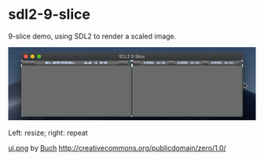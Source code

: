 # sdl2-9-slice
9-slice demo, using SDL2 to render a scaled image.

![](screenshot.gif)

Left: resize; right: repeat

[ui.png](https://opengameart.org/content/unfinished-user-interfaces) by [Buch](https://opengameart.org/users/buch)
http://creativecommons.org/publicdomain/zero/1.0/
